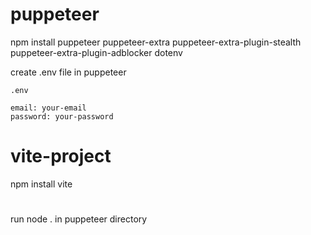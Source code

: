 # puppeteer
npm install puppeteer puppeteer-extra puppeteer-extra-plugin-stealth puppeteer-extra-plugin-adblocker dotenv

create .env file in puppeteer
```
.env

email: your-email
password: your-password
```

# vite-project
npm install vite

#
run node . in puppeteer directory
